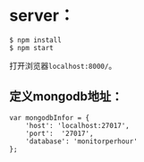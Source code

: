 # server：

```
$ npm install
$ npm start
```
打开浏览器`localhost:8000/`。   

## 定义mongodb地址：

```
var mongodbInfor = {
	'host': 'localhost:27017',
	'port':  '27017',
	'database': 'monitorperhour'
};
```